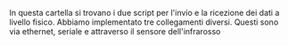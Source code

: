 In questa cartella si trovano i due script per l'invio e la ricezione dei dati a livello fisico. Abbiamo implementato tre collegamenti diversi. Questi sono via ethernet, seriale e attraverso il sensore dell'infrarosso